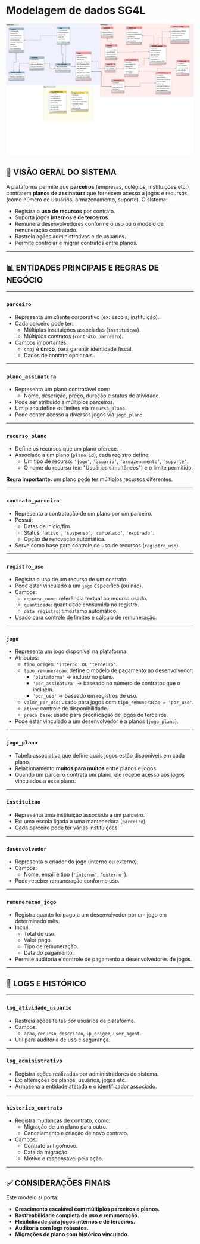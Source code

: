 # Modelagem de dados SG4L

![Diagrama ER](mysql/modeling-sg4l.svg)

## 🧠 VISÃO GERAL DO SISTEMA

A plataforma permite que **parceiros** (empresas, colégios, instituições etc.) contratem **planos de assinatura** que fornecem acesso a jogos e recursos (como número de usuários, armazenamento, suporte). O sistema:

- Registra o **uso de recursos** por contrato.
- Suporta jogos **internos e de terceiros**.
- Remunera desenvolvedores conforme o uso ou o modelo de remuneração contratado.
- Rastreia ações administrativas e de usuários.
- Permite controlar e migrar contratos entre planos.

---

## 📊 ENTIDADES PRINCIPAIS E REGRAS DE NEGÓCIO

---

### `parceiro`

- Representa um cliente corporativo (ex: escola, instituição).
- Cada parceiro pode ter:
    - Múltiplas instituições associadas (`instituicao`).
    - Múltiplos contratos (`contrato_parceiro`).
- Campos importantes:
    - `cnpj` é **único**, para garantir identidade fiscal.
    - Dados de contato opcionais.

---

### `plano_assinatura`

- Representa um plano contratável com:
    - Nome, descrição, preço, duração e status de atividade.
- Pode ser atribuído a múltiplos parceiros.
- Um plano define os limites via `recurso_plano`.
- Pode conter acesso a diversos jogos via `jogo_plano`.

---

### `recurso_plano`

- Define os recursos que um plano oferece.
- Associado a um plano (`plano_id`), cada registro define:
    - Um tipo de recurso: `'jogo'`, `'usuario'`, `'armazenamento'`, `'suporte'`.
    - O nome do recurso (ex: "Usuários simultâneos") e o limite permitido.

**Regra importante:** um plano pode ter múltiplos recursos diferentes.

---

### `contrato_parceiro`

- Representa a contratação de um plano por um parceiro.
- Possui:
    - Datas de início/fim.
    - Status: `'ativo'`, `'suspenso'`, `'cancelado'`, `'expirado'`.
    - Opção de renovação automática.
- Serve como base para controle de uso de recursos (`registro_uso`).

---

### `registro_uso`

- Registra o uso de um recurso de um contrato.
- Pode estar vinculado a um `jogo` específico (ou não).
- Campos:
    - `recurso_nome`: referência textual ao recurso usado.
    - `quantidade`: quantidade consumida no registro.
    - `data_registro`: timestamp automático.
- Usado para controle de limites e cálculo de remuneração.

---

### `jogo`

- Representa um jogo disponível na plataforma.
- Atributos:
    - `tipo_origem`: `'interno'` ou `'terceiro'`.
    - `tipo_remuneracao`: define o modelo de pagamento ao desenvolvedor:
        - `'plataforma'` → incluso no plano.
        - `'por_assinatura'` → baseado no número de contratos que o incluem.
        - `'por_uso'` → baseado em registros de uso.
    - `valor_por_uso`: usado para jogos com `tipo_remuneracao = 'por_uso'`.
    - `ativo`: controle de disponibilidade.
    - `preco_base`: usado para precificação de jogos de terceiros.
- Pode estar vinculado a um desenvolvedor e a planos (`jogo_plano`).

---

### `jogo_plano`

- Tabela associativa que define quais jogos estão disponíveis em cada plano.
- Relacionamento **muitos para muitos** entre planos e jogos.
- Quando um parceiro contrata um plano, ele recebe acesso aos jogos vinculados a esse plano.

---

### `instituicao`

- Representa uma instituição associada a um parceiro.
- Ex: uma escola ligada a uma mantenedora (`parceiro`).
- Cada parceiro pode ter várias instituições.

---

### `desenvolvedor`

- Representa o criador do jogo (interno ou externo).
- Campos:
    - Nome, email e tipo (`'interno'`, `'externo'`).
- Pode receber remuneração conforme uso.

---

### `remuneracao_jogo`

- Registra quanto foi pago a um desenvolvedor por um jogo em determinado mês.
- Inclui:
    - Total de uso.
    - Valor pago.
    - Tipo de remuneração.
    - Data do pagamento.
- Permite auditoria e controle de pagamento a desenvolvedores de jogos.

---

## 📜 LOGS E HISTÓRICO

---

### `log_atividade_usuario`

- Rastreia ações feitas por usuários da plataforma.
- Campos:
    - `acao`, `recurso`, `descricao`, `ip_origem`, `user_agent`.
- Útil para auditoria de uso e segurança.

---

### `log_administrativo`

- Registra ações realizadas por administradores do sistema.
- Ex: alterações de planos, usuários, jogos etc.
- Armazena a entidade afetada e o identificador associado.

---

### `historico_contrato`

- Registra mudanças de contrato, como:
    - Migração de um plano para outro.
    - Cancelamento e criação de novo contrato.
- Campos:
    - Contrato antigo/novo.
    - Data da migração.
    - Motivo e responsável pela ação.

---

## ✅ CONSIDERAÇÕES FINAIS

Este modelo suporta:

- **Crescimento escalável com múltiplos parceiros e planos.**
- **Rastreabilidade completa de uso e remuneração.**
- **Flexibilidade para jogos internos e de terceiros.**
- **Auditoria com logs robustos.**
- **Migrações de plano com histórico vinculado.**
